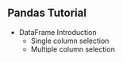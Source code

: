 ## Pandas Tutorial

* DataFrame Introduction
  * Single column selection
  * Multiple column selection
